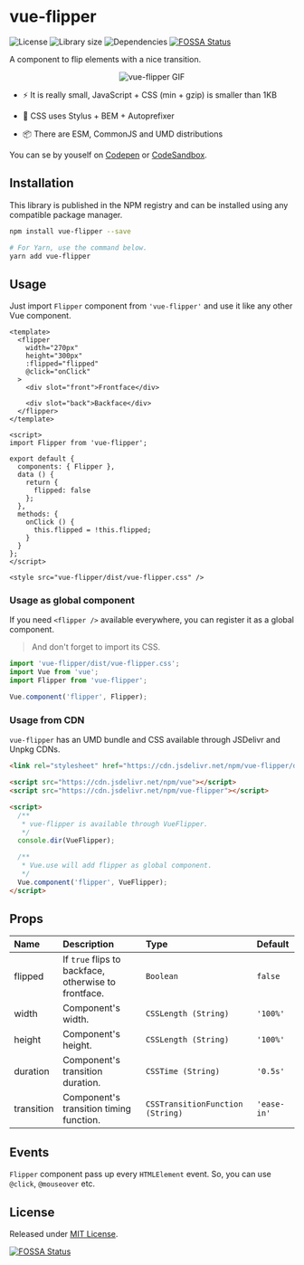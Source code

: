 # vue-flipper

![License](https://badgen.net/github/license/VitorLuizC/vue-flipper)
![Library size](https://badgen.net/bundlephobia/minzip/vue-flipper)
![Dependencies](https://badgen.net/david/dep/VitorLuizC/vue-flipper)
[![FOSSA Status](https://app.fossa.io/api/projects/git%2Bgithub.com%2FVitorLuizC%2Fvue-flipper.svg?type=shield)](https://app.fossa.io/projects/git%2Bgithub.com%2FVitorLuizC%2Fvue-flipper?ref=badge_shield)

A component to flip elements with a nice transition.

<p align="center">
  <img
    src="https://media.giphy.com/media/XKSCnlDkjbaXEkSODW/giphy.gif"
    alt="vue-flipper GIF"
    title="A GIF shows VueFlipper example."
  />
</p>

- :zap: It is really small, JavaScript + CSS (min + gzip) is smaller than 1KB

- :art: CSS uses Stylus + BEM + Autoprefixer

- :package: There are ESM, CommonJS and UMD distributions

You can se by youself on [Codepen](https://codepen.io/VitorLuizC/pen/GPJEEN) or [CodeSandbox](https://codesandbox.io/s/m7lowxvwm9).

## Installation

This library is published in the NPM registry and can be installed using any compatible package manager.

```sh
npm install vue-flipper --save

# For Yarn, use the command below.
yarn add vue-flipper
```

## Usage

Just import `Flipper` component from `'vue-flipper'` and use it like any other Vue component.

```vue
<template>
  <flipper
    width="270px"
    height="300px"
    :flipped="flipped"
    @click="onClick"
  >
    <div slot="front">Frontface</div>

    <div slot="back">Backface</div>
  </flipper>
</template>

<script>
import Flipper from 'vue-flipper';

export default {
  components: { Flipper },
  data () {
    return {
      flipped: false
    };
  },
  methods: {
    onClick () {
      this.flipped = !this.flipped;
    }
  }
};
</script>

<style src="vue-flipper/dist/vue-flipper.css" />
```

### Usage as global component

If you need `<flipper />` available everywhere, you can register it as a global component.

> And don't forget to import its CSS.

```js
import 'vue-flipper/dist/vue-flipper.css';
import Vue from 'vue';
import Flipper from 'vue-flipper';

Vue.component('flipper', Flipper);
```

### Usage from CDN

`vue-flipper` has an UMD bundle and CSS available through JSDelivr and Unpkg CDNs.

```html
<link rel="stylesheet" href="https://cdn.jsdelivr.net/npm/vue-flipper/dist/vue-flipper.css" />

<script src="https://cdn.jsdelivr.net/npm/vue"></script>
<script src="https://cdn.jsdelivr.net/npm/vue-flipper"></script>

<script>
  /**
   * vue-flipper is available through VueFlipper.
   */
  console.dir(VueFlipper);

  /**
   * Vue.use will add flipper as global component.
   */
  Vue.component('flipper', VueFlipper);
</script>
```

## Props

| Name | Description | Type | Default
|:---- |:----------- |:---- |:-------
| flipped | If `true` flips to backface, otherwise to frontface. | `Boolean` | `false`
| width | Component's width. | `CSSLength (String)` | `'100%'`
| height | Component's height. | `CSSLength (String)` | `'100%'`
| duration | Component's transition duration. | `CSSTime (String)` | `'0.5s'`
| transition | Component's transition timing function. | `CSSTransitionFunction (String)` | `'ease-in'`

## Events

`Flipper` component pass up every `HTMLElement` event. So, you can use `@click`, `@mouseover` etc.

## License

Released under [MIT License](./LICENSE).


[![FOSSA Status](https://app.fossa.io/api/projects/git%2Bgithub.com%2FVitorLuizC%2Fvue-flipper.svg?type=large)](https://app.fossa.io/projects/git%2Bgithub.com%2FVitorLuizC%2Fvue-flipper?ref=badge_large)